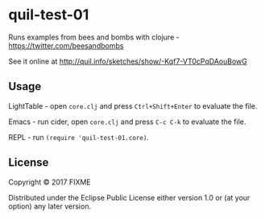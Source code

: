 # quil-test-01

Runs examples from bees and bombs with clojure - https://twitter.com/beesandbombs

See it online at http://quil.info/sketches/show/-Kqf7-VT0cPqDAouBowG

## Usage

LightTable - open `core.clj` and press `Ctrl+Shift+Enter` to evaluate the file.

Emacs - run cider, open `core.clj` and press `C-c C-k` to evaluate the file.

REPL - run `(require 'quil-test-01.core)`.

## License

Copyright © 2017 FIXME

Distributed under the Eclipse Public License either version 1.0 or (at
your option) any later version.
